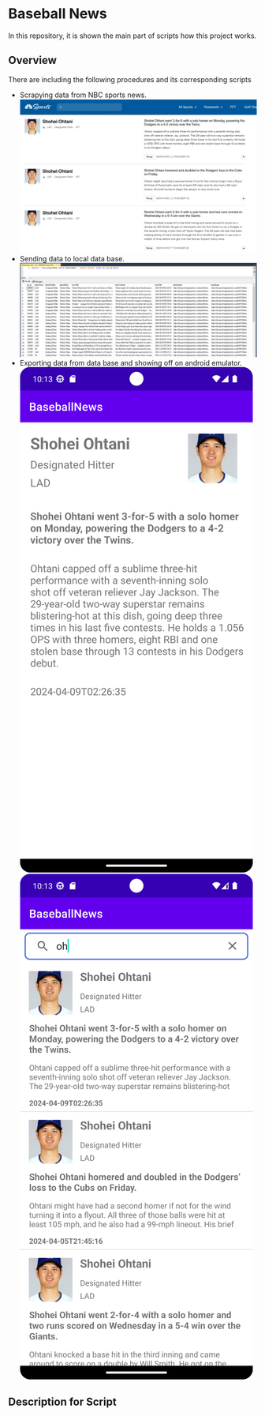 # Baseball News
In this repository, it is shown the main part of scripts how this project works. 

## Overview
There are including the following procedures and its corresponding scripts
- Scrapying data from NBC sports news.
![](images/nbcnews.png?raw=true)
- Sending data to local data base.
![](images/sql.png?raw=true)
- Exporting data from data base and showing off on android emulator.
![](images/android1.png?raw=true)
![](images/android2.png?raw=true)

## Description for Script

